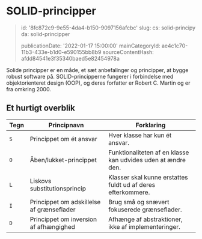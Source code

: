 SOLID-principper
================

> id: '8fc872c9-9e55-4da4-b150-9097156afcbc'
> slug:
> 	cs: solid-principy
> 	da: solid-principper
> 
> publicationDate: '2022-01-17 15:00:00'
> mainCategoryId: ae4c1c70-11b3-433e-b1d0-e590155bb8b9
> sourceContentHash: afdd84541e3f35340baed5e82454978a

Solide principper er en måde, et sæt anbefalinger og principper, at bygge robust software på. SOLID-principperne fungerer i forbindelse med objektorienteret design (OOP), og deres forfatter er Robert C. Martin og er fra omkring 2000.

Et hurtigt overblik
--------------

| Tegn | Principnavn | Forklaring |
|------|----------------|------------|
| `S` | Princippet om ét ansvar | Hver klasse har kun ét ansvar. |
| `O` | Åben/lukket-princippet | Funktionaliteten af en klasse kan udvides uden at ændre den. |
| `L` | Liskovs substitutionsprincip | Klasser skal kunne erstattes fuldt ud af deres efterkommere. |
| `I` | Princippet om adskillelse af grænseflader | Brug små og snævert fokuserede grænseflader. |
| `D` | Princippet om inversion af afhængighed | Afhænge af abstraktioner, ikke af implementeringer. |
